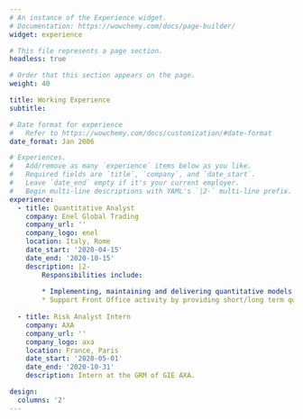 ```yaml
---
# An instance of the Experience widget.
# Documentation: https://wowchemy.com/docs/page-builder/
widget: experience

# This file represents a page section.
headless: true

# Order that this section appears on the page.
weight: 40

title: Working Experience
subtitle:

# Date format for experience
#   Refer to https://wowchemy.com/docs/customization/#date-format
date_format: Jan 2006

# Experiences.
#   Add/remove as many `experience` items below as you like.
#   Required fields are `title`, `company`, and `date_start`.
#   Leave `date_end` empty if it's your current employer.
#   Begin multi-line descriptions with YAML's `|2-` multi-line prefix.
experience:
  - title: Quantitative Analyst
    company: Enel Global Trading
    company_url: ''
    company_logo: enel
    location: Italy, Rome
    date_start: '2020-04-15'
    date_end: '2020-10-15'
    description: |2-
        Responsibilities include:
        
        * Implementing, maintaining and delivering quantitative models and analytical tools for financial instruments pricing: vanilla and complex derivatives for all commodity classes (Power, Gas, Oil, Coal).
        * Support Front Office activity by providing short/long term quantitative analyses, risk assessment and the valuation of risk premium related to contract optionality and flexibilities.
        
  - title: Risk Analyst Intern
    company: AXA
    company_url: ''
    company_logo: axa
    location: France, Paris
    date_start: '2020-05-01'
    date_end: '2020-10-31'
    description: Intern at the GRM of GIE AXA. 

design:
  columns: '2'
---
```


